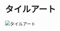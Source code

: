 
# タイルアート


![タイルアート](https://user-images.githubusercontent.com/1782095/88410729-b4204100-ce11-11ea-9fc4-da017135a3b4.png)


